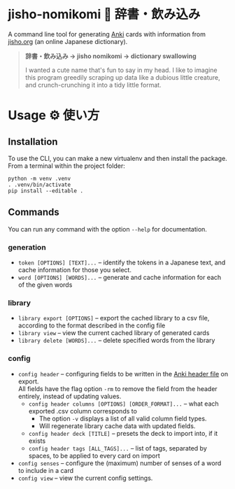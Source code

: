 # jisho-nomikomi 👹 辞書・飲み込み
A command line tool for generating [Anki](https://apps.ankiweb.net/) cards 
with information from [jisho.org](https://jisho.org/) (an online Japanese dictionary).

> **辞書・飲み込み → jisho nomikomi → dictionary swallowing**
>
> I wanted a cute name that's fun to say in my head.
> I like to imagine this program greedily scraping up data like a dubious little creature, 
> and crunch-crunching it into a tidy little format.

# Usage ⚙️ 使い方
## Installation
To use the CLI, you can make a new virtualenv and then install the package. From a terminal within the project folder:
```
python -m venv .venv
. .venv/bin/activate
pip install --editable .
```

## Commands
You can run any command with the option `--help` for documentation.

### generation
- `token [OPTIONS] [TEXT]...` &ndash; identify the tokens in a Japanese text, and cache information for those you select.
- `word [OPTIONS] [WORDS]...` &ndash; generate and cache information for each of the given words

### library
- `library export [OPTIONS]` &ndash; export the cached library to a csv file, 
  according to the format described in the config file
- `library view` &ndash; view the current cached library of generated cards
- `library delete [WORDS]...` &ndash; delete specified words from the library

### config
- `config header` &ndash; configuring fields to be written in the 
  [Anki header file](https://docs.ankiweb.net/importing/text-files.html#file-headers) on export. \
  All fields have the flag option `-rm` to remove the field from the header entirely, instead of updating values.
  - `config header columns [OPTIONS] [ORDER_FORMAT]...` &ndash; what each exported .csv column corresponds to
    - The option `-v` displays a list of all valid column field types.
    - Will regenerate library cache data with updated fields.
  - `config header deck [TITLE]` &ndash; presets the deck to import into, if it exists
  - `config header tags [ALL_TAGS]...` &ndash; list of tags, separated by spaces, to be applied to every card on import
- `config senses` &ndash; configure the (maximum) number of senses of a word to include in a card
- `config view` &ndash; view the current config settings.
